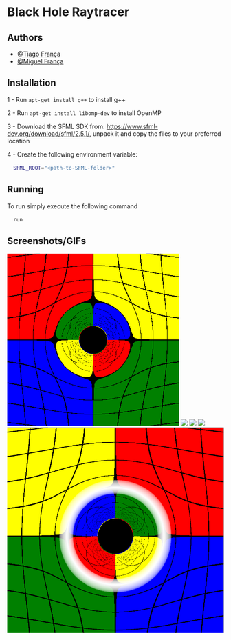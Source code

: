 
# Black Hole Raytracer



## Authors

- [@Tiago França](https://github.com/TaigoFr)
- [@Miguel França](https://github.com/MykeFr)


## Installation

1 - Run `apt-get install g++` to install g++ 

2 - Run `apt-get install libomp-dev` to install OpenMP

3 - Download the SFML SDK from: https://www.sfml-dev.org/download/sfml/2.5.1/,
unpack it and copy the files to your preferred location

4 - Create the following environment variable:

```bash
  SFML_ROOT="<path-to-SFML-folder>"
```
    
## Running

To run simply execute the following command

```bash
  run
```


## Screenshots/GIFs

![](https://github.com/MykeFr/BHRaytracer/blob/main/generated/color_map_BH_400_resolution.png?raw=true)
![](https://github.com/MykeFr/BHRaytracer/blob/main/generated/walk_around.gif?raw=true)
![](https://github.com/MykeFr/BHRaytracer/blob/main/generated/color_map_zoom_in.png?raw=true)
![](https://github.com/MykeFr/BHRaytracer/blob/main/generated/stars_map_zoom_in.png?raw=true)
![](https://github.com/MykeFr/BHRaytracer/blob/main/generated/color_map_einstein_ring_BH.png?raw=true)
